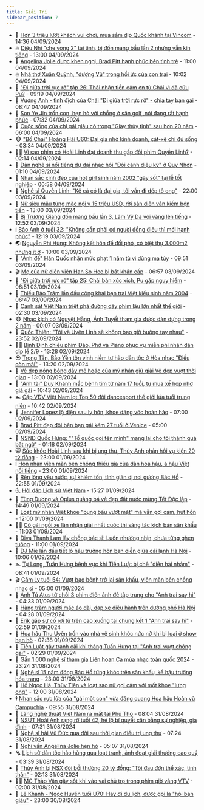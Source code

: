 ```yaml
---
title: Giải Trí
sidebar_position: 7
---
```


<!-- dantri-giai-tri:START -->
- 🤩 [Hơn 3 triệu lượt khách vui chơi, mua sắm dịp Quốc khánh tại Vincom](https://dantri.com.vn/giai-tri/hon-3-trieu-luot-khach-vui-choi-mua-sam-dip-quoc-khanh-tai-vincom-20240904211638273.htm) - 14:36 04/09/2024
- 🔥 [Diệu Nhi &quot;che vòng 2&quot; tài tình, bị đồn mang bầu lần 2 nhưng vẫn kín tiếng](https://dantri.com.vn/giai-tri/dieu-nhi-che-vong-2-tai-tinh-bi-don-mang-bau-lan-2-nhung-van-kin-tieng-20240901110906433.htm) - 13:00 04/09/2024
- 🚀 [Angelina Jolie được khen ngợi, Brad Pitt hạnh phúc bên tình trẻ](https://dantri.com.vn/giai-tri/angelina-jolie-duoc-khen-ngoi-brad-pitt-hanh-phuc-ben-tinh-tre-20240904120307832.htm) - 11:00 04/09/2024
- 🔥 [Nhà thơ Xuân Quỳnh, &quot;dượng Vũ&quot; trong hồi ức của con trai](https://dantri.com.vn/giai-tri/nha-tho-xuan-quynh-duong-vu-trong-hoi-uc-cua-con-trai-20240904142651249.htm) - 10:02 04/09/2024
- 🌈 [&quot;Đi giữa trời rực rỡ&quot; tập 26: Thái nhận tiền cảm ơn từ Chải vì đã cứu Pu?](https://dantri.com.vn/giai-tri/di-giua-troi-ruc-ro-tap-26-thai-nhan-tien-cam-on-tu-chai-vi-da-cuu-pu-20240904155220383.htm) - 09:19 04/09/2024
- 📝 [Vương Anh - tình địch của Chải &quot;Đi giữa trời rực rỡ&quot; - chia tay bạn gái](https://dantri.com.vn/giai-tri/vuong-anh-tinh-dich-cua-chai-di-giua-troi-ruc-ro-chia-tay-ban-gai-20240904150919264.htm) - 08:47 04/09/2024
- 💪 [Son Ye Jin trốn con, hẹn hò với chồng ở sân golf, nói đang rất hạnh phúc](https://dantri.com.vn/giai-tri/son-ye-jin-tron-con-hen-ho-voi-chong-o-san-golf-noi-dang-rat-hanh-phuc-20240904111747886.htm) - 07:32 04/09/2024
- 🤡 [Cuộc sống của chị gái giàu có trong &quot;Giày thủy tinh&quot; sau hơn 20 năm](https://dantri.com.vn/giai-tri/cuoc-song-cua-chi-gai-giau-co-trong-giay-thuy-tinh-sau-hon-20-nam-20240903113952634.htm) - 06:00 04/09/2024
- 🐵 [&quot;Bố Chải&quot; Hoàng Hải U60: Đại gia nhờ kinh doanh, cát-xê chỉ đủ sống](https://dantri.com.vn/giai-tri/bo-chai-hoang-hai-u60-dai-gia-nho-kinh-doanh-cat-xe-chi-du-song-20240904095358969.htm) - 03:34 04/09/2024
- 🧑‍🏫 [Vì sao phim có Hoài Linh đạt doanh thu gấp đôi phim Quyền Linh?](https://dantri.com.vn/giai-tri/vi-sao-phim-co-hoai-linh-dat-doanh-thu-gap-doi-phim-quyen-linh-20240903190857808.htm) - 02:14 04/09/2024
- 💂 [Dàn nghệ sĩ nổi tiếng dự đại nhạc hội &quot;Đôi cánh diệu kỳ&quot; ở Quy Nhơn](https://dantri.com.vn/giai-tri/dan-nghe-si-noi-tieng-du-dai-nhac-hoi-doi-canh-dieu-ky-o-quy-nhon-20240904065950860.htm) - 01:10 04/09/2024
- 🤠 [Nhan sắc xinh đẹp của hot girl sinh năm 2002 &quot;gây sốt&quot; tại lễ tốt nghiệp](https://dantri.com.vn/giai-tri/nhan-sac-xinh-dep-cua-hot-girl-sinh-nam-2002-gay-sot-tai-le-tot-nghiep-20240830170734372.htm) - 00:58 04/09/2024
- 🫶 [Nghệ sĩ Quyền Linh: &quot;Kể cả có là đại gia, tôi vẫn đi dép tổ ong&quot;](https://dantri.com.vn/giai-tri/nghe-si-quyen-linh-ke-ca-co-la-dai-gia-toi-van-di-dep-to-ong-20240830163152332.htm) - 22:00 03/09/2024
- 🦏 [Nữ siêu mẫu từng mặc nội y 15 triệu USD, rời sàn diễn vẫn kiếm bộn tiền](https://dantri.com.vn/giai-tri/nu-sieu-mau-tung-mac-noi-y-15-trieu-usd-roi-san-dien-van-kiem-bon-tien-20240731095415984.htm) - 13:00 03/09/2024
- 🧰 [Bị Trường Giang đồn mang bầu lần 3, Lâm Vỹ Dạ vội vàng lên tiếng](https://dantri.com.vn/giai-tri/bi-truong-giang-don-mang-bau-lan-3-lam-vy-da-voi-vang-len-tieng-20240903194204031.htm) - 12:52 03/09/2024
- 🕯 [Bảo Anh ở tuổi 32: &quot;Không cần phải có người đồng điệu thì mới hạnh phúc&quot;](https://dantri.com.vn/giai-tri/bao-anh-o-tuoi-32-khong-can-phai-co-nguoi-dong-dieu-thi-moi-hanh-phuc-20240903165522595.htm) - 12:19 03/09/2024
- 🌏 [Nguyễn Phi Hùng: Không kết hôn để đối phó, có biệt thự 3.000m2 nhưng ít ở](https://dantri.com.vn/giai-tri/nguyen-phi-hung-khong-ket-hon-de-doi-pho-co-biet-thu-3000m2-nhung-it-o-20240902132929456.htm) - 10:00 03/09/2024
- 🌈 [&quot;Ảnh đế&quot; Hàn Quốc nhận mức phạt 1 năm tù vì dùng ma túy](https://dantri.com.vn/giai-tri/anh-de-han-quoc-nhan-muc-phat-1-nam-tu-vi-dung-ma-tuy-20240903152432888.htm) - 09:51 03/09/2024
- 🎬 [Mẹ của nữ diễn viên Han So Hee bị bắt khẩn cấp](https://dantri.com.vn/giai-tri/me-cua-nu-dien-vien-han-so-hee-bi-bat-khan-cap-20240903095140548.htm) - 06:57 03/09/2024
- 👀 [&quot;Đi giữa trời rực rỡ&quot; tập 25: Chải bán xúc xích, Pu gặp nguy hiểm](https://dantri.com.vn/giai-tri/di-giua-troi-ruc-ro-tap-25-chai-ban-xuc-xich-pu-gap-nguy-hiem-20240903110222955.htm) - 06:51 03/09/2024
- 🧰 [Thiều Bảo Trâm lần đầu công khai bạn trai Việt kiều sinh năm 2004](https://dantri.com.vn/giai-tri/thieu-bao-tram-lan-dau-cong-khai-ban-trai-viet-kieu-sinh-nam-2004-20240903104010789.htm) - 06:47 03/09/2024
- 🧰 [Cảnh sát Việt Nam triệt phá đường dây phim lậu lớn nhất thế giới](https://dantri.com.vn/giai-tri/canh-sat-viet-nam-triet-pha-duong-day-phim-lau-lon-nhat-the-gioi-20240903090705030.htm) - 02:30 03/09/2024
- 🐵 [Nhạc kịch có Nguyệt Hằng, Ánh Tuyết tham gia được dàn dựng trong 2 năm](https://dantri.com.vn/giai-tri/nhac-kich-co-nguyet-hang-anh-tuyet-tham-gia-duoc-dan-dung-trong-2-nam-20240903011353514.htm) - 00:07 03/09/2024
- 🐘 [Quốc Thiên: &quot;Tôi và Uyên Linh sẽ không bao giờ buông tay nhau&quot;](https://dantri.com.vn/giai-tri/quoc-thien-toi-va-uyen-linh-se-khong-bao-gio-buong-tay-nhau-20240901150522269.htm) - 23:52 02/09/2024
- 🧑‍💻 [Bình Định chiếu phim Đào, Phở và Piano phục vụ miễn phí nhân dân dịp lễ 2/9](https://dantri.com.vn/giai-tri/binh-dinh-chieu-phim-dao-pho-va-piano-phuc-vu-mien-phi-nhan-dan-dip-le-29-20240902192214672.htm) - 13:28 02/09/2024
- 😎 [Trọng Tấn, Bảo Yến tôn vinh niềm tự hào dân tộc ở Hòa nhạc &quot;Điều còn mãi&quot;](https://dantri.com.vn/giai-tri/trong-tan-bao-yen-ton-vinh-niem-tu-hao-dan-toc-o-hoa-nhac-dieu-con-mai-20240902191602069.htm) - 13:20 02/09/2024
- 🧰 [Vẻ đẹp nóng bỏng đầy mê hoặc của mỹ nhân giữ giải Vẻ đẹp vượt thời gian](https://dantri.com.vn/giai-tri/ve-dep-nong-bong-day-me-hoac-cua-my-nhan-giu-giai-ve-dep-vuot-thoi-gian-20240902091223553.htm) - 13:00 02/09/2024
- 🧰 [&quot;Anh tài&quot; Duy Khánh mắc bệnh tim từ năm 17 tuổi, tự mua xế hộp nhờ giả gái](https://dantri.com.vn/giai-tri/anh-tai-duy-khanh-mac-benh-tim-tu-nam-17-tuoi-tu-mua-xe-hop-nho-gia-gai-20240901134235409.htm) - 10:43 02/09/2024
- 🏊 [Cặp VĐV Việt Nam lọt Top 50 đôi dancesport thế giới lứa tuổi trung niên](https://dantri.com.vn/giai-tri/cap-vdv-viet-nam-lot-top-50-doi-dancesport-the-gioi-lua-tuoi-trung-nien-20240902173515161.htm) - 10:42 02/09/2024
- 🌋 [Jennifer Lopez lộ diện sau ly hôn, khoe dáng vóc hoàn hảo](https://dantri.com.vn/giai-tri/jennifer-lopez-lo-dien-sau-ly-hon-khoe-dang-voc-hoan-hao-20240902114836199.htm) - 07:00 02/09/2024
- 🔭 [Brad Pitt đẹp đôi bên bạn gái kém 27 tuổi ở Venice](https://dantri.com.vn/giai-tri/brad-pitt-dep-doi-ben-ban-gai-kem-27-tuoi-o-venice-20240901184951324.htm) - 05:00 02/09/2024
- 📝 [NSND Quốc Hưng: &quot;&quot;Tổ quốc gọi tên mình&quot; mang lại cho tôi thành quả bất ngờ&quot;](https://dantri.com.vn/giai-tri/nsnd-quoc-hung-to-quoc-goi-ten-minh-mang-lai-cho-toi-thanh-qua-bat-ngo-20240902071903731.htm) - 01:18 02/09/2024
- 😺 [Sức khỏe Hoài Linh sau khi bị ung thư, Thùy Anh phản hồi vụ kiện 20 tỷ đồng](https://dantri.com.vn/giai-tri/suc-khoe-hoai-linh-sau-khi-bi-ung-thu-thuy-anh-phan-hoi-vu-kien-20-ty-dong-20240901204009094.htm) - 23:00 01/09/2024
- 🕯 [Hôn nhân viên mãn bên chồng thiếu gia của dàn hoa hậu, á hậu Việt nổi tiếng](https://dantri.com.vn/giai-tri/hon-nhan-vien-man-ben-chong-thieu-gia-cua-dan-hoa-hau-a-hau-viet-noi-tieng-20240820021157689.htm) - 23:00 01/09/2024
- 🦄 [Rèn lòng yêu nước, sự khiêm tốn, tính giản dị noi gương Bác Hồ](https://dantri.com.vn/giai-tri/ren-long-yeu-nuoc-su-khiem-ton-tinh-gian-di-noi-guong-bac-ho-20240901155940473.htm) - 22:55 01/09/2024
- 🌜 [Hỏi đáp Lịch sử Việt Nam](https://dantri.com.vn/giai-tri/hoi-dap-lich-su-viet-nam-20240901154624717.htm) - 15:27 01/09/2024
- 👹 [Tùng Dương và Oplus quảng bá vẻ đẹp đất nước mừng Tết Độc lập](https://dantri.com.vn/giai-tri/tung-duong-va-oplus-quang-ba-ve-dep-dat-nuoc-mung-tet-doc-lap-20240901165228664.htm) - 14:49 01/09/2024
- 🚀 [Loạt mỹ nhân Việt khoe &quot;bụng bầu vượt mặt&quot; mà vẫn gợi cảm, hút hồn](https://dantri.com.vn/giai-tri/loat-my-nhan-viet-khoe-bung-bau-vuot-mat-ma-van-goi-cam-hut-hon-20240901103324745.htm) - 12:00 01/09/2024
- 🧑‍💻 [Cô gái ngồi xe lăn nhận giải nhất cuộc thi sáng tác kịch bản sân khấu](https://dantri.com.vn/giai-tri/co-gai-ngoi-xe-lan-nhan-giai-nhat-cuoc-thi-sang-tac-kich-ban-san-khau-20240901132413303.htm) - 11:03 01/09/2024
- 🦩 [Diva Thanh Lam lấy chồng bác sĩ: Luôn nhường nhịn, chưa từng ghen tuông](https://dantri.com.vn/giai-tri/diva-thanh-lam-lay-chong-bac-si-luon-nhuong-nhin-chua-tung-ghen-tuong-20240901143259959.htm) - 11:00 01/09/2024
- 💫 [DJ Mie lần đầu tiết lộ hậu trường hôn bạn diễn giữa cái lạnh Hà Nội](https://dantri.com.vn/giai-tri/dj-mie-lan-dau-tiet-lo-hau-truong-hon-ban-dien-giua-cai-lanh-ha-noi-20240901170612398.htm) - 10:06 01/09/2024
- 🏊 [Tự Long, Tuấn Hưng bênh vực khi Tiến Luật bị chê &quot;diễn hài nhảm&quot;](https://dantri.com.vn/giai-tri/tu-long-tuan-hung-benh-vuc-khi-tien-luat-bi-che-dien-hai-nham-20240901135903444.htm) - 08:41 01/09/2024
- 🎬 [Cẩm Ly tuổi 54: Vượt bạo bệnh trở lại sân khấu, viên mãn bên chồng nhạc sĩ](https://dantri.com.vn/giai-tri/cam-ly-tuoi-54-vuot-bao-benh-tro-lai-san-khau-vien-man-ben-chong-nhac-si-20240831005638757.htm) - 05:00 01/09/2024
- 💃 [Anh Tú Atus từ chối 3 phim điện ảnh để tập trung cho &quot;Anh trai say hi&quot;](https://dantri.com.vn/giai-tri/anh-tu-atus-tu-choi-3-phim-dien-anh-de-tap-trung-cho-anh-trai-say-hi-20240901113315434.htm) - 04:33 01/09/2024
- 🌊 [Hàng trăm người mặc áo dài, đạp xe diễu hành trên đường phố Hà Nội](https://dantri.com.vn/giai-tri/hang-tram-nguoi-mac-ao-dai-dap-xe-dieu-hanh-tren-duong-pho-ha-noi-20240901105436497.htm) - 04:28 01/09/2024
- 🧰 [Erik gặp sự cố rơi từ trên cao xuống tại chung kết 1 &quot;Anh trai say hi&quot;](https://dantri.com.vn/giai-tri/erik-gap-su-co-roi-tu-tren-cao-xuong-tai-chung-ket-1-anh-trai-say-hi-20240901083038350.htm) - 02:59 01/09/2024
- 🦣 [Hoa hậu Thu Uyên trốn vào nhà vệ sinh khóc nức nở khi bị loại ở show hẹn hò](https://dantri.com.vn/giai-tri/hoa-hau-thu-uyen-tron-vao-nha-ve-sinh-khoc-nuc-no-khi-bi-loai-o-show-hen-ho-20240831234509206.htm) - 02:38 01/09/2024
- 🥷 [Tiến Luật gây tranh cãi khi thắng Tuấn Hưng tại &quot;Anh trai vượt chông gai&quot;](https://dantri.com.vn/giai-tri/tien-luat-gay-tranh-cai-khi-thang-tuan-hung-tai-anh-trai-vuot-chong-gai-20240901073634091.htm) - 02:29 01/09/2024
- 🦏 [Gần 1.000 nghệ sĩ tham gia Liên hoan Ca múa nhạc toàn quốc 2024](https://dantri.com.vn/giai-tri/gan-1000-nghe-si-tham-gia-lien-hoan-ca-mua-nhac-toan-quoc-2024-20240831231835124.htm) - 23:24 31/08/2024
- 🫶 [Nghệ sĩ 15 năm đóng Bác Hồ từng khóc trên sân khấu, kể hậu trường hóa trang](https://dantri.com.vn/giai-tri/nghe-si-15-nam-dong-bac-ho-tung-khoc-tren-san-khau-ke-hau-truong-hoa-trang-20240830190459378.htm) - 23:00 31/08/2024
- 💼 [Hồ Ngọc Hà, Thùy Tiên và loạt sao nữ gợi cảm với mốt khoe &quot;lưng ong&quot;](https://dantri.com.vn/giai-tri/ho-ngoc-ha-thuy-tien-va-loat-sao-nu-goi-cam-voi-mot-khoe-lung-ong-20240821100355228.htm) - 12:00 31/08/2024
- 🕴 [Nhan sắc rực lửa của &quot;gái một con&quot; vừa đăng quang Hoa hậu Hoàn vũ Campuchia](https://dantri.com.vn/giai-tri/nhan-sac-ruc-lua-cua-gai-mot-con-vua-dang-quang-hoa-hau-hoan-vu-campuchia-20240831124907114.htm) - 09:55 31/08/2024
- 🐲 [Làng nghệ thuật Việt Nam ra mắt tại Phú Thọ](https://dantri.com.vn/giai-tri/lang-nghe-thuat-viet-nam-ra-mat-tai-phu-tho-20240830212331430.htm) - 08:04 31/08/2024
- 🐘 [NSƯT Hoài Anh rạng rỡ tuổi 42, hé lộ bí quyết cân bằng sự nghiệp, gia đình](https://dantri.com.vn/giai-tri/nsut-hoai-anh-rang-ro-tuoi-42-he-lo-bi-quyet-can-bang-su-nghiep-gia-dinh-20240831121718250.htm) - 07:31 31/08/2024
- 🤭 [Nghệ sĩ hài Vũ Đức qua đời sau thời gian điều trị ung thư](https://dantri.com.vn/giai-tri/nghe-si-hai-vu-duc-qua-doi-sau-thoi-gian-dieu-tri-ung-thu-20240831125508034.htm) - 07:24 31/08/2024
- 💯 [Nghi vấn Angelina Jolie hẹn hò](https://dantri.com.vn/giai-tri/nghi-van-angelina-jolie-hen-ho-20240831103801302.htm) - 05:07 31/08/2024
- 🪜 [Lịch sử dân tộc hào hùng qua loạt tranh, ảnh đoạt giải thưởng cao quý](https://dantri.com.vn/giai-tri/lich-su-dan-toc-hao-hung-qua-loat-tranh-anh-doat-giai-thuong-cao-quy-20240830224858506.htm) - 03:39 31/08/2024
- 👹 [Thùy Anh bị NSX đòi bồi thường 20 tỷ đồng: &quot;Tôi đau đớn thể xác, tinh thần&quot;](https://dantri.com.vn/giai-tri/thuy-anh-bi-nsx-doi-boi-thuong-20-ty-dong-toi-dau-don-the-xac-tinh-than-20240831081122753.htm) - 02:13 31/08/2024
- 🧑‍🏫 [MC Thảo Vân gây sốt khi vào vai chủ trọ trong phim giờ vàng VTV](https://dantri.com.vn/giai-tri/mc-thao-van-gay-sot-khi-vao-vai-chu-tro-trong-phim-gio-vang-vtv-20240831004744277.htm) - 02:00 31/08/2024
- 🐘 [Lê Khanh - Ngọc Huyền tuổi U70: Hay đi du lịch, được gọi là &quot;hội bạn giàu&quot;](https://dantri.com.vn/giai-tri/le-khanh-ngoc-huyen-tuoi-u70-hay-di-du-lich-duoc-goi-la-hoi-ban-giau-20240830115204200.htm) - 23:00 30/08/2024<!-- dantri-giai-tri:END -->
